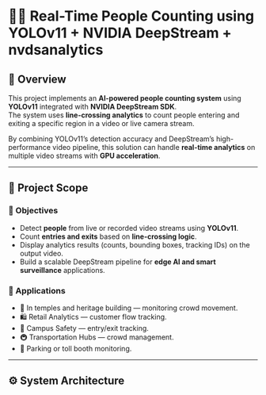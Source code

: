 # 🚶‍♂️ Real-Time People Counting using YOLOv11 + NVIDIA DeepStream + nvdsanalytics

## 📘 Overview
This project implements an **AI-powered people counting system** using **YOLOv11** integrated with **NVIDIA DeepStream SDK**.  
The system uses **line-crossing analytics** to count people entering and exiting a specific region in a video or live camera stream.

By combining YOLOv11’s detection accuracy and DeepStream’s high-performance video pipeline, this solution can handle **real-time analytics** on multiple video streams with **GPU acceleration**.

---

## 🧭 Project Scope

### 🎯 Objectives
- Detect **people** from live or recorded video streams using **YOLOv11**.
- Count **entries and exits** based on **line-crossing logic**.
- Display analytics results (counts, bounding boxes, tracking IDs) on the output video.
- Build a scalable DeepStream pipeline for **edge AI and smart surveillance** applications.

### 🧩 Applications
- 🏢 In temples and heritage building — monitoring crowd movement.
- 🛍️ Retail Analytics — customer flow tracking.
- 🏫 Campus Safety — entry/exit tracking.
- 🚇 Transportation Hubs — crowd management.
- 🚗 Parking or toll booth monitoring.

---

## ⚙️ System Architecture

